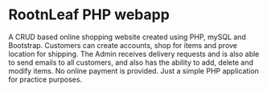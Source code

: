 # RootnLeaf PHP webapp
A CRUD based online shopping website created using PHP, mySQL and Bootstrap.
Customers can create accounts, shop for items and prove location for shipping. The Admin receives delivery requests and is also able to send emails to all customers, and also has the ability to add, delete and modify items. No online payment is provided.
Just a simple PHP application for practice purposes.
